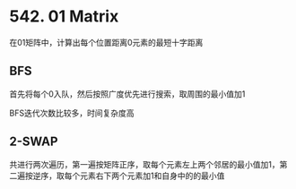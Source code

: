 # 542. 01 Matrix

在01矩阵中，计算出每个位置距离0元素的最短十字距离

## BFS
首先将每个0入队，然后按照广度优先进行搜索，取周围的最小值加1

BFS迭代次数比较多，时间复杂度高

## 2-SWAP
共进行两次遍历，第一遍按矩阵正序，取每个元素左上两个邻居的最小值加1，第二遍按逆序，取每个元素右下两个元素加1和自身中的的最小值
